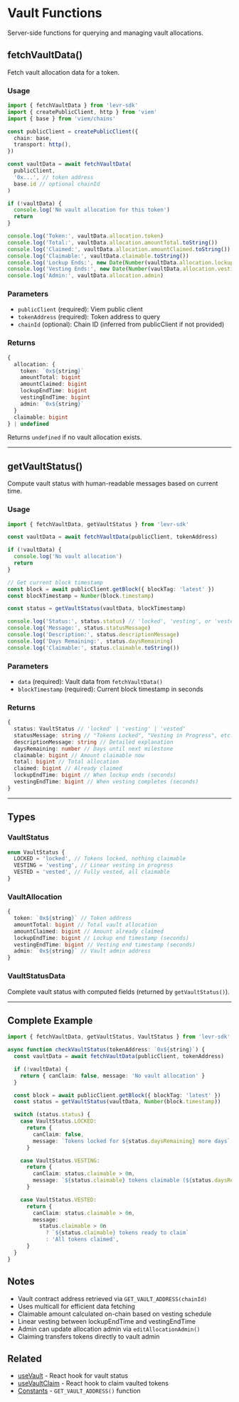 # Vault Functions

Server-side functions for querying and managing vault allocations.

## fetchVaultData()

Fetch vault allocation data for a token.

### Usage

```typescript
import { fetchVaultData } from 'levr-sdk'
import { createPublicClient, http } from 'viem'
import { base } from 'viem/chains'

const publicClient = createPublicClient({
  chain: base,
  transport: http(),
})

const vaultData = await fetchVaultData(
  publicClient,
  '0x...', // token address
  base.id // optional chainId
)

if (!vaultData) {
  console.log('No vault allocation for this token')
  return
}

console.log('Token:', vaultData.allocation.token)
console.log('Total:', vaultData.allocation.amountTotal.toString())
console.log('Claimed:', vaultData.allocation.amountClaimed.toString())
console.log('Claimable:', vaultData.claimable.toString())
console.log('Lockup Ends:', new Date(Number(vaultData.allocation.lockupEndTime) * 1000))
console.log('Vesting Ends:', new Date(Number(vaultData.allocation.vestingEndTime) * 1000))
console.log('Admin:', vaultData.allocation.admin)
```

### Parameters

- `publicClient` (required): Viem public client
- `tokenAddress` (required): Token address to query
- `chainId` (optional): Chain ID (inferred from publicClient if not provided)

### Returns

```typescript
{
  allocation: {
    token: `0x${string}`
    amountTotal: bigint
    amountClaimed: bigint
    lockupEndTime: bigint
    vestingEndTime: bigint
    admin: `0x${string}`
  }
  claimable: bigint
} | undefined
```

Returns `undefined` if no vault allocation exists.

---

## getVaultStatus()

Compute vault status with human-readable messages based on current time.

### Usage

```typescript
import { fetchVaultData, getVaultStatus } from 'levr-sdk'

const vaultData = await fetchVaultData(publicClient, tokenAddress)

if (!vaultData) {
  console.log('No vault allocation')
  return
}

// Get current block timestamp
const block = await publicClient.getBlock({ blockTag: 'latest' })
const blockTimestamp = Number(block.timestamp)

const status = getVaultStatus(vaultData, blockTimestamp)

console.log('Status:', status.status) // 'locked', 'vesting', or 'vested'
console.log('Message:', status.statusMessage)
console.log('Description:', status.descriptionMessage)
console.log('Days Remaining:', status.daysRemaining)
console.log('Claimable:', status.claimable.toString())
```

### Parameters

- `data` (required): Vault data from `fetchVaultData()`
- `blockTimestamp` (required): Current block timestamp in seconds

### Returns

```typescript
{
  status: VaultStatus // 'locked' | 'vesting' | 'vested'
  statusMessage: string // "Tokens Locked", "Vesting in Progress", etc.
  descriptionMessage: string // Detailed explanation
  daysRemaining: number // Days until next milestone
  claimable: bigint // Amount claimable now
  total: bigint // Total allocation
  claimed: bigint // Already claimed
  lockupEndTime: bigint // When lockup ends (seconds)
  vestingEndTime: bigint // When vesting completes (seconds)
}
```

---

## Types

### VaultStatus

```typescript
enum VaultStatus {
  LOCKED = 'locked', // Tokens locked, nothing claimable
  VESTING = 'vesting', // Linear vesting in progress
  VESTED = 'vested', // Fully vested, all claimable
}
```

### VaultAllocation

```typescript
{
  token: `0x${string}` // Token address
  amountTotal: bigint // Total vault allocation
  amountClaimed: bigint // Amount already claimed
  lockupEndTime: bigint // Lockup end timestamp (seconds)
  vestingEndTime: bigint // Vesting end timestamp (seconds)
  admin: `0x${string}` // Vault admin address
}
```

### VaultStatusData

Complete vault status with computed fields (returned by `getVaultStatus()`).

---

## Complete Example

```typescript
import { fetchVaultData, getVaultStatus, VaultStatus } from 'levr-sdk'

async function checkVaultStatus(tokenAddress: `0x${string}`) {
  const vaultData = await fetchVaultData(publicClient, tokenAddress)

  if (!vaultData) {
    return { canClaim: false, message: 'No vault allocation' }
  }

  const block = await publicClient.getBlock({ blockTag: 'latest' })
  const status = getVaultStatus(vaultData, Number(block.timestamp))

  switch (status.status) {
    case VaultStatus.LOCKED:
      return {
        canClaim: false,
        message: `Tokens locked for ${status.daysRemaining} more days`,
      }

    case VaultStatus.VESTING:
      return {
        canClaim: status.claimable > 0n,
        message: `${status.claimable} tokens claimable (${status.daysRemaining} days until fully vested)`,
      }

    case VaultStatus.VESTED:
      return {
        canClaim: status.claimable > 0n,
        message:
          status.claimable > 0n
            ? `${status.claimable} tokens ready to claim`
            : 'All tokens claimed',
      }
  }
}
```

## Notes

- Vault contract address retrieved via `GET_VAULT_ADDRESS(chainId)`
- Uses multicall for efficient data fetching
- Claimable amount calculated on-chain based on vesting schedule
- Linear vesting between lockupEndTime and vestingEndTime
- Admin can update allocation admin via `editAllocationAdmin()`
- Claiming transfers tokens directly to vault admin

## Related

- [useVault](../../../client-hooks/query/use-vault.md) - React hook for vault status
- [useVaultClaim](../../../client-hooks/mutation/use-vault-claim.md) - React hook to claim vaulted tokens
- [Constants](../utilities/constants.md) - `GET_VAULT_ADDRESS()` function
